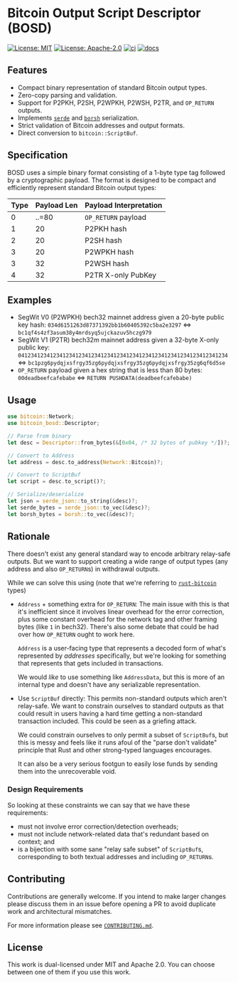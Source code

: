 # Bitcoin Output Script Descriptor (BOSD)

[![License: MIT](https://img.shields.io/badge/License-MIT-blue.svg)](https://opensource.org/licenses/MIT)
[![License: Apache-2.0](https://img.shields.io/badge/License-Apache-blue.svg)](https://opensource.org/licenses/apache-2-0)
[![ci](https://github.com/alpenlabs/bitcoin-bosd/actions/workflows/lint.yml/badge.svg?event=push)](https://github.com/alpenlabs/bitcoin-bosd/actions)
[![docs](https://img.shields.io/badge/docs-bosd-orange)](https://docs.rs/bitcoin-bosd)

## Features

- Compact binary representation of standard Bitcoin output types.
- Zero-copy parsing and validation.
- Support for P2PKH, P2SH, P2WPKH, P2WSH, P2TR, and `OP_RETURN` outputs.
- Implements [`serde`](https://serde.rs) and [`borsh`](https://borsh.io) serialization.
- Strict validation of Bitcoin addresses and output formats.
- Direct conversion to `bitcoin::ScriptBuf`.

## Specification

BOSD uses a simple binary format consisting of
a 1-byte type tag followed by a cryptographic payload.
The format is designed to be compact
and efficiently represent standard Bitcoin output types:

| Type | Payload Len | Payload Interpretation |
| ---- | ----------- | ---------------------- |
| 0    | ..=80       | `OP_RETURN` payload    |
| 1    | 20          | P2PKH hash             |
| 2    | 20          | P2SH hash              |
| 3    | 20          | P2WPKH hash            |
| 3    | 32          | P2WSH hash             |
| 4    | 32          | P2TR X-only PubKey     |

## Examples

- SegWit V0 (P2WPKH) bech32 mainnet address given a 20-byte public key hash:
  `034d6151263d87371392bb1b60405392c5ba2e3297` $\iff$ `bc1qf4s4zf3asum38y4mrdsyq5ujckazuv5hczg979`
- SegWit V1 (P2TR) bech32m mainnet address given a 32-byte X-only public key:
  `041234123412341234123412341234123412341234123412341234123412341234`
  $\iff$ `bc1pzg6pydqjxsfrgy35zg6pydqjxsfrgy35zg6pydqjxsfrgy35zg6qf6d5se`
- `OP_RETURN` payload given a hex string that is less than 80 bytes:
  `00deadbeefcafebabe` $\iff$ `RETURN PUSHDATA(deadbeefcafebabe)`

## Usage

```rust
use bitcoin::Network;
use bitcoin_bosd::Descriptor;

// Parse from binary
let desc = Descriptor::from_bytes(&[0x04, /* 32 bytes of pubkey */])?;

// Convert to Address
let address = desc.to_address(Network::Bitcoin)?;

// Convert to ScriptBuf
let script = desc.to_script()?;

// Serialize/deserialize
let json = serde_json::to_string(&desc)?;
let serde_bytes = serde_json::to_vec(&desc)?;
let borsh_bytes = borsh::to_vec(&desc)?;
```

## Rationale

There doesn't exist any general standard way to encode arbitrary relay-safe
outputs. But we want to support creating a wide range of output types
(any address and also `OP_RETURN`s) in withdrawal outputs.

While we can solve this using
(note that we're referring to
[`rust-bitcoin`](https://github.com/rust-bitcoin/rust-bitcoin/)
types)

- `Address` + something extra for `OP_RETURN`:
  The main issue with this is that it's inefficient since it involves linear
  overhead for the error correction, plus some constant overhead for the network
  tag and other framing bytes (like `1` in bech32). There's also some debate that
  could be had over how `OP_RETURN` ought to work here.

  `Address` is a user-facing type that represents a decoded form of what's
  represented by _addresses_ specifically, but we're looking for something that
  represents that gets included in transactions.

  We would _like_ to use something like `AddressData`, but this is more of an
  internal type and doesn't have any serializable representation.

- Use `ScriptBuf` directly:
  This permits non-standard outputs which aren't relay-safe. We want to constrain
  ourselves to standard outputs as that could result in users having a hard
  time getting a non-standard transaction included. This could be seen as a griefing
  attack.

  We could constrain ourselves to only permit a subset of `ScriptBuf`s, but this
  is messy and feels like it runs afoul of the "parse don't validate" principle
  that Rust and other strong-typed languages encourages.

  It can also be a very serious footgun to easily lose funds by sending them
  into the unrecoverable void.

### Design Requirements

So looking at these constraints we can say that we have these requirements:

- must not involve error correction/detection overheads;
- must not include network-related data that's redundant based on context; and
- is a bijection with some sane "relay safe subset" of `ScriptBuf`s,
  corresponding to both textual addresses and including `OP_RETURN`s.

## Contributing

Contributions are generally welcome.
If you intend to make larger changes please discuss them in an issue
before opening a PR to avoid duplicate work and architectural mismatches.

For more information please see [`CONTRIBUTING.md`](/CONTRIBUTING.md).

## License

This work is dual-licensed under MIT and Apache 2.0.
You can choose between one of them if you use this work.
